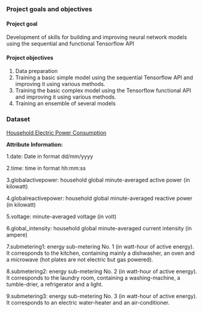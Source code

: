 ### Project goals and objectives

#### Project goal

Development of skills for building and improving neural network models using the sequential and functional Tensorflow API

#### Project objectives

1. Data preparation
2. Training a basic simple model using the sequential Tensorflow API and improving it using various methods.
3. Training the basic complex model using the Tensorflow functional API and improving it using various methods.
4. Training an ensemble of several models

### Dataset

[Household Electric Power Consumption](https://www.kaggle.com/uciml/electric-power-consumption-data-set#) 

**Attribute Information:**

1.date: Date in format dd/mm/yyyy

2.time: time in format hh:mm:ss

3.globalactivepower: household global minute-averaged active power (in kilowatt)

4.globalreactivepower: household global minute-averaged reactive power (in kilowatt) 

5.voltage: minute-averaged voltage (in volt)

6.global_intensity: household global minute-averaged current intensity (in ampere)

7.submetering1: energy sub-metering No. 1 (in watt-hour of active energy). It corresponds to the kitchen, containing mainly a dishwasher, an oven and a microwave (hot plates are not electric but gas powered).

8.submetering2: energy sub-metering No. 2 (in watt-hour of active energy). It corresponds to the laundry room, containing a washing-machine, a tumble-drier, a refrigerator and a light.

9.submetering3: energy sub-metering No. 3 (in watt-hour of active energy). It corresponds to an electric water-heater and an air-conditioner.